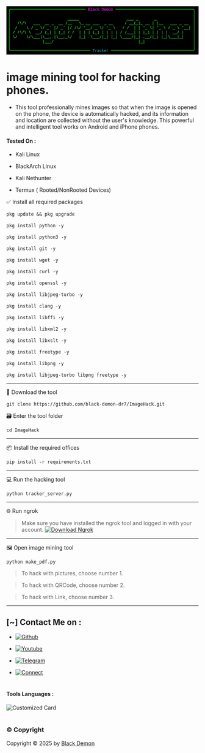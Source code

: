 

<img src="https://github.com/black-demon-dr7/ImageHack/blob/main/Megateon.jpg" width="auto" height="auto">

# image mining tool for hacking phones.

* This tool professionally mines images so that when the image is opened on the phone, the device is automatically hacked, and its information and location are collected without the user's knowledge. This powerful and intelligent tool works on Android and iPhone phones. 

#### Tested On  :

* Kali Linux

* BlackArch Linux

* Kali Nethunter

* Termux ( Rooted/NonRooted Devices)


✅ Install all required packages 

```
pkg update && pkg upgrade
```
```
pkg install python -y
```
```
pkg install python3 -y
```
```
pkg install git -y
```
```
pkg install wget -y
```
```
pkg install curl -y
```
```
pkg install openssl -y
```
```
pkg install libjpeg-turbo -y
```
```
pkg install clang -y
```
```
pkg install libffi -y
```
```
pkg install libxml2 -y
```
```
pkg install libxslt -y
```
```
pkg install freetype -y
```
```
pkg install libpng -y
```
```
pkg install libjpeg-turbo libpng freetype -y
```
---
📲 Download the tool 
```
git clone https://github.com/black-demon-dr7/ImageHack.git
```
🗃 Enter the tool folder 
```
cd ImageHack
```

---


📦 Install the required offices 
```
pip install -r requirements.txt
```

---

💻 Run the hacking tool 
```
python tracker_server.py
```

---

🌐 Run ngrok 

> Make sure you have installed the ngrok tool and logged in with your account.
[![Download Ngrok](https://img.shields.io/badge/Github-Download-purple?style=for-the-badge&logo=github)](https://mega.nz/file/4atCHAAK#z2yj96RZV__f4Eo_Pxn966jGUZ8xFEmMBV6QaiiMVKI)




---

🖼️ Open image mining tool
```
python make_pdf.py
```
> To hack with pictures, choose number 1.

> To hack with QRCode, choose number 2.

> To hack with Link, choose number 3.

---

## [~] Contact Me on :

- [![Github](https://img.shields.io/badge/Github-Demon-purple?style=for-the-badge&logo=github)](https://github.com/black-demon-dr7)

- [![Youtube](https://img.shields.io/badge/Youtube-Demon-blue?style=for-the-badge&logo=youtube)](https://youtube.com/@ELQNAS_DAYMON?si=_9glDyUgFdJ1JDsW)

- [![Telegram](https://img.shields.io/badge/Telegram-Demon-orange?style=for-the-badge&logo=telegram)](https://t.me/deMonZ0)

- [![Connect](https://img.shields.io/badge/Telegram-Demon-indigo?style=for-the-badge&logo=telegram)](https://t.me/blackd4)
#
#### Tools Languages :

![Customized Card](https://github-readme-stats.vercel.app/api/pin?username=black-demon-dr7&repo=ImageHack&title_color=fff&icon_color=f9f9f9&text_color=9f9f9f&bg_color=151515)
#
### ©️ Copyright
Copyright © 2025 by [Black Demon](https://github.com/black-demon-dr7)
